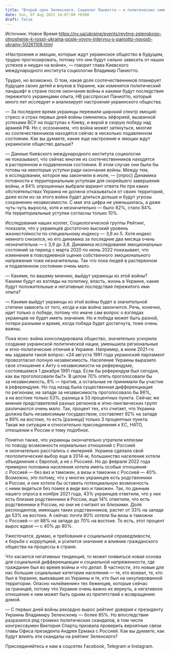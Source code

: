 ```yaml
---
title: "Второй срок Зеленского. Социолог Паниотто — о политических симпатиях украинцев после войны и рисках для рейтинга президента"
date: Sun, 07 Aug 2022 14:07:00 +0300
draft: false
---
```

Источник: Новое Время https://nv.ua/ukraine/events/reyting-zelenskogo-otnoshenie-k-rossii-ukraina-posle-voyny-intervyu-s-paniotto-novosti-ukrainy-50261108.html


«Настроения и эмоции, которые ждут украинское общество в будущем, трудно прогнозировать, потому что они будут сильно зависеть от наших успехов и неудач на войне», — говорит глава Киевского международного института социологии Владимир Паниотто.

Трудно, но возможно. О том, какая доля соотечественников планирует будущее своих детей и внуков в Украине, как изменится политический ландшафт в стране после окончания войны и какими будут последствия пережитого украинцами опыта, НВ расспросил Паниотто, который много лет исследует и анализирует настроения украинского общества.

— За последнее время украинцы пережили широкий спектр эмоций: стресс и страх первых дней войны сменились эйфорией, вызванной успехами ВСУ на подступах к Киеву, и верой в скорую победу над армией РФ. Но с осознанием, что война может затянуться, многие из соотечественников находятся сейчас в несколько подавленном состоянии. Как вы думаете, какие еще настроения и эмоции ждут украинское общество дальше?

— Данные Киевского международного института социологии не показывают, что сейчас многие из соотечественников находятся в растерянном и подавленном состоянии. В этом случае они были бы готовы на некоторые уступки ради окончания войны. Между тем, в исследовании, которое мы закончили в июле, — [опрос] Динамика готовности к территориальным уступкам для скорейшего завершения войны, и 84% опрошенных выбрали вариант ответа Ни при каких обстоятельствах Украина не должна отказываться от своих территорий, даже если из-за этого война будет длиться дольше и будут угрозы сохранению независимости. С мая эта цифра не уменьшилась, а даже чуть-чуть выросла, хотя и незначительно — было 82%, стало 84%. На территориальные уступки согласны только 10%.

Исследования наших коллег, Социологической группы Рейтинг, показали, что у украинцев достаточно высокий уровень жизнестойкости по специальному индексу — 3,8 из 5. Хотя индекс немного снизился, но его динамика за последние два месяца очень незначительна — с 3,9 до 3,8. Динамика исследования эмоциональных состояний за период с марта 2020 по июнь 2022 показывает, что изменения в повседневной оценке собственного эмоционального напряжения тоже незначительны. Так что пока людей в растерянном и подавленном состоянии очень мало.

— Какими, по вашему мнению, выйдут украинцы из этой войны? Какими будут их взгляды на политику, власть, жизнь в Украине, какие будут положительные и негативные последствия пережитого ими опыта?

— Какими выйдут украинцы из этой войны будет в значительной степени зависеть от того, когда и как война закончится. Речь, конечно, идет только о победе, потому что иначе сам вопрос о взглядах украинцев не будет иметь значения. Но и победа может быть разной, потери разными и время, когда победа будет достигнута, тоже очень важны.

Пока ясно: война консолидировала общество, значительно ускорила создание украинской политической нации, уменьшила региональные и этно-политические отличия в Украине. Например, в июне 2021-го мы задавали такой вопрос: «24 августа 1991 года украинский парламент провозгласил полную независимость. Население Украины выразило свое отношение к Акту о независимости на референдуме, состоявшемся 1 декабря 1991 года. Если бы референдум был сегодня, как вы проголосовали бы?». В целом 70% опять проголосовали бы за независимость, 8% — против, а остальные не принимали бы участие в референдуме. Но год назад была существенная дифференциация по регионам, на западе за независимость проголосовало бы 86%, а на востоке только 53%, разница в 33 процентных пункта. Сейчас же мнения представителей разных регионов и этно-лингвических групп различаются очень мало. Так, процент тех, кто считает, что Украина должна быть независимым государством, составляет 92% на западе и 89% на востоке, то есть [разница] только 3 процентных пункта. Такая же ситуация и относительно присоединения к ЕС, НАТО, отношении к России и тому подобное.

Понятно также, что украинцы окончательно утратили иллюзии по поводу возможности нормальных отношений с Россией и окончательно расстались с империей. Украина сделала свой геополитический выбор еще в 2014-м, большинство населения хотели объединения с Европой, а не с Россией. Но до февраля 2022 года примерно половина населения хотела иметь особые отношения с Россией — без виз и таможен, а визы и таможни с Россией — 40%. Возможно, это потому, что у многих украинцев есть родственники в России, и они хотели бы оставить потенциальную возможность с ними видеться без помех в виде виз и таможен. Так, по данным нашего опроса в ноябре 2021 года, 43% украинцев ответили, что у них есть близкие родственники в России, еще 14% ответили, что есть родственники в России, но они не считают их близкими. Доля респондентов, имеющих таких родственников, растет от 33% на западе до 53% на востоке. А сейчас почти 80% хотели бы визы и таможни с Россией — от 88% на западе до 70% на востоке. То есть, этот процент вырос вдвое — с 40% до 80%.

Ужесточатся, думаю, и требования к социальной справедливости, к борьбе с коррупцией, и усилится значение и влияние гражданского общества на процессы в стране.

Что касается негативных тенденций, то может появиться новая основа для социальной дифференциации и социальной напряженности, где гражданин был во время войны и что делал. В частности, это новые для нас большие социальные категории населения — те, кто воевал, те, кто был в Украине, выехавшие из Украины и те, кто был на оккупированной территории. Опасно «клеймение» тех беженцев, которые сейчас за границей, потому что Украине очень важно их вернуть, а негативное отношение к ним может быть одним из препятствий к возвращению домой.

— С первых дней войны рекордно вырос рейтинг доверия к президенту Украины Владимиру Зеленскому — более 85%. Но впоследствии разразился ряд громких политических скандалов, в том числе конгрессвумен Виктория Спартц призвала проверить вероятные связи главы Офиса президента Андрея Ермака с Россией. Как вы думаете, как будут влиять эти скандалы на рейтинг Зеленского?

Присоединяйтесь к нам в соцсетях Facebook, Telegram и Instagram.
